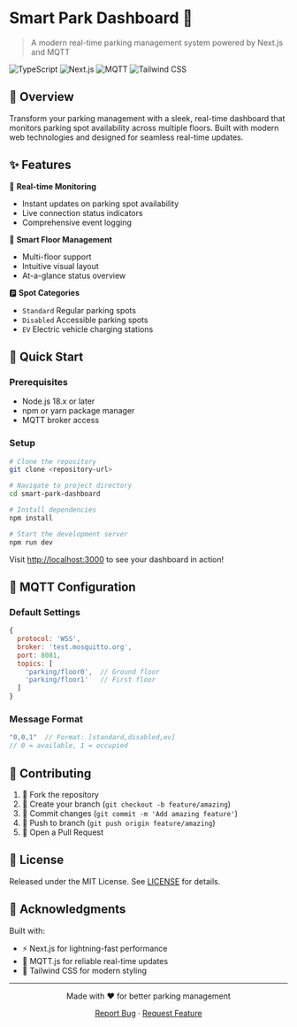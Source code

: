 # Smart Park Dashboard 🚗

> A modern real-time parking management system powered by Next.js and MQTT

![TypeScript](https://img.shields.io/badge/TypeScript-007ACC?style=for-the-badge&logo=typescript&logoColor=white)
![Next.js](https://img.shields.io/badge/Next.js-000000?style=for-the-badge&logo=nextdotjs&logoColor=white)
![MQTT](https://img.shields.io/badge/MQTT-660066?style=for-the-badge&logo=mqtt&logoColor=white)
![Tailwind CSS](https://img.shields.io/badge/Tailwind_CSS-38B2AC?style=for-the-badge&logo=tailwind-css&logoColor=white)

## 🌟 Overview

Transform your parking management with a sleek, real-time dashboard that monitors parking spot availability across multiple floors. Built with modern web technologies and designed for seamless real-time updates.

## ✨ Features

🔄 **Real-time Monitoring**
- Instant updates on parking spot availability
- Live connection status indicators
- Comprehensive event logging

🏢 **Smart Floor Management**
- Multi-floor support
- Intuitive visual layout
- At-a-glance status overview

🅿️ **Spot Categories**
- `Standard` Regular parking spots
- `Disabled` Accessible parking spots
- `EV` Electric vehicle charging stations

## 🚀 Quick Start

### Prerequisites

- Node.js 18.x or later
- npm or yarn package manager
- MQTT broker access

### Setup

```bash
# Clone the repository
git clone <repository-url>

# Navigate to project directory
cd smart-park-dashboard

# Install dependencies
npm install

# Start the development server
npm run dev
```

Visit [http://localhost:3000](http://localhost:3000) to see your dashboard in action!

## 🔌 MQTT Configuration

### Default Settings
```javascript
{
  protocol: 'WSS',
  broker: 'test.mosquitto.org',
  port: 8081,
  topics: [
    'parking/floor0',  // Ground floor
    'parking/floor1'   // First floor
  ]
}
```

### Message Format
```javascript
"0,0,1"  // Format: [standard,disabled,ev]
// 0 = available, 1 = occupied
```



## 🤝 Contributing

1. 🍴 Fork the repository
2. 🌿 Create your branch (`git checkout -b feature/amazing`)
3. 💭 Commit changes (`git commit -m 'Add amazing feature'`)
4. 🚀 Push to branch (`git push origin feature/amazing`)
5. 🔄 Open a Pull Request

## 📜 License

Released under the MIT License. See [LICENSE](LICENSE) for details.

## 💫 Acknowledgments

Built with:
- ⚡ Next.js for lightning-fast performance
- 🔄 MQTT.js for reliable real-time updates
- 🎨 Tailwind CSS for modern styling

---

<div align="center">

Made with ❤️ for better parking management

[Report Bug](https://github.com/yourusername/smart-park-dashboard/issues) · [Request Feature](https://github.com/yourusername/smart-park-dashboard/issues)

</div>
